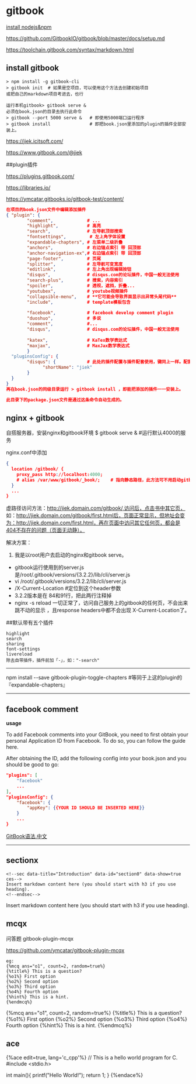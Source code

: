 # gitbook

[install nodejs&npm](/node/installnodejs.md)

https://github.com/GitbookIO/gitbook/blob/master/docs/setup.md

https://toolchain.gitbook.com/syntax/markdown.html

## install gitbook
```shell
> npm install -g gitbook-cli
> gitbook init  # 如果是空项目，可以使用这个方法去创建初始项目
或把自己的markdown项目考进去，也行

运行本机gitbook> gitbook serve & 
必须在book.json的目录去执行此命令
> gitbook --port 5000 serve &   # 即使用5000端口运行程序
> gitbook install               # 即把book.json里添加的plugin的插件全部安装上。
```

https://jiek.icitsoft.com/

https://www.gitbook.com/@jiek


##plugin插件

https://plugins.gitbook.com/

https://libraries.io/

https://ymcatar.gitbooks.io/gitbook-test/content/

```json
在项目的book.json文件中编辑添加插件
{ "plugin": { 
        "comment",             # ...
        "highlight",           # 高亮
        "search",              # 左导航顶部搜索
        "fontsettings",         # 左上角字体设置
        "expandable-chapters", # 左菜单二级折叠
        "anchors",             # 右边锚点索引 带 回顶部
        "anchor-navigation-ex",# 右边锚点索引 带 回顶部
        "page-footer",         # 页尾
        "splitter",            # 左导航可变宽度
        "editlink",            # 左上角出现编辑按钮
        "disqus",              # disqus.com的论坛插件，中国一般无法使用
        "search-plus",         # 搜索，内容索引
        "spoiler",             # 透视，遮挡，折叠...
        "youtubex",            # youtube视频插件
        "collapsible-menu",    # **它可能会导致界面显示出异常头尾代码**
        "include",             # template模板包含
        
        "facebook",            # facebook develop comment plugin
        "duoshuo",             # 多说
        "comment",             #...
        "disqus",              # disqus.com的论坛插件，中国一般无法使用
        
        "katex",               # KaTex数学表达式
        "maxjax",              # MaxJax数学表达式
        }
  "pluginsConfig": {
        "disqus": {            # 此处的插件配置与插件配套使用，键同上一样。配置方式由插件说明去配置。
              "shortName": "jiek"
        }
  }
}
再在book.json的同级目录运行 > gitbook install ，即能把添加的插件一一安装上。

此目录下的package.json文件是通过这条命令自动生成的。
```

## nginx + gitbook

自搭服务器，安装nginx和gitbook环境
$ gitbook serve &   #运行默认4000的服务

nginx.conf中添加

```json
{
  location /gitbook/ {
    proxy_pass http://localhost:4000;
    # alias /var/www/gitbook/_book/;    # 指向静态路径，此方法可不用启动gitbook serve; 只要gitbook init && gitbook build;
  }
  ...
}
```
虚路径访问方法：http://jiek.domain.com/gitbook/,访问后，点击书中其它页，
如：http://jiek.domain.com/gitbook/first.html后，页面正常显示，但地址会变为：http://jiek.domain.com/first.html，再在页面中访问其它任何页，都会是404不存在的问题（页面无动静）。

解决方案：

1. 我是以root用户去启动的nginx和gitbook serve。
+ gitbook运行使用到的server.js是/root/.gitbook/versions/{3.2.2}/lib/cli/server.js
+ vi /root/.gitbook/versions/3.2.2/lib/cli/server.js
+ /X-Current-Location #定位到这个header参数
+ 3.2.2版本是在 84和91行，把此两行注释掉
+ nginx -s reload
一切正常了，访问自己服务上的gitbook的任何页，不会出来跳不动的显示 ，且response headers中都不会出现 X-Current-Location了。

##默认带有五个插件

```
highlight
search
sharing
font-settings
livereload
除去自带插件，插件前加「-」，如："-search"
```

------

npm install --save gitbook-plugin-toggle-chapters #等同于上这的plugin的『expandable-chapters』

------
## facebook comment

**usage**

To add Facebook comments into your GitBook, you need to first obtain your personal Application ID from Facebook. To do so, you can follow the guide here.

After obtaining the ID, add the following config into your book.json and you should be good to go:
```json
"plugins": [
    "facebook"
    ...
],
"pluginsConfig": {
    "facebook": {
        "appKey": {{YOUR ID SHOULD BE INSERTED HERE}}
    }
    ...
}
```

[GitBook语法.中文](http://xianbai.me/learn-md/article/extension/strikethrougn.html "GitBook语法.中文")

------

## sectionx

```
<!--sec data-title="Introduction" data-id="section0" data-show=true ces-->
Insert markdown content here (you should start with h3 if you use heading).
<!--endsec-->
```
<!--sec data-title="Introduction" data-id="section0" data-show=true ces-->
Insert markdown content here (you should start with h3 if you use heading).
<!--endsec-->


## mcqx

问答题 gitbook-plugin-mcqx

https://github.com/ymcatar/gitbook-plugin-mcqx

```
eg:
{%mcq ans="o1", count=2, random=true%}
{%title%} This is a question?
{%o1%} First option
{%o2%} Second option
{%o3%} Third option
{%o4%} Fourth option
{%hint%} This is a hint.
{%endmcq%}
```
{%mcq ans="o1", count=2, random=true%}
{%title%} This is a question?
{%o1%} First option
{%o2%} Second option
{%o3%} Third option
{%o4%} Fourth option
{%hint%} This is a hint.
{%endmcq%}

## ace

{%ace edit=true, lang='c_cpp'%}
// This is a hello world program for C.
#include <stdio.h>

int main(){
  printf("Hello World!");
  return 1;
}
{%endace%}

